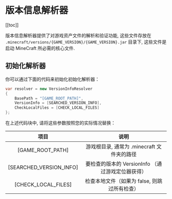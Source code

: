 # 版本信息解析器

[[toc]]

版本信息解析器提供了对游戏资产文件的解析和验证功能, 这些文件存放在
`.minecraft/versions/{GAME_VERSION}/{GAME_VERSION}.jar` 目录下, 这些文件是启动 MineCraft 所必需的核心文件. 

## 初始化解析器

你可以通过下面的代码来初始化初始化解析器：

```c#
var resolver = new VersionInfoResolver
{
    BasePath = "[GAME_ROOT_PATH]",
    VersionInfo = [SEARCHED_VERSION_INFO],
    CheckLocalFiles = [CHECK_LOCAL_FILES]
};
```

在上述代码块中, 请将这些参数按照您的实际情况替换：

|           项目            |               说明                |
|:-----------------------:|:-------------------------------:|
|    [GAME_ROOT_PATH]     |   游戏根目录, 通常为 .minecraft 文件夹的路径   |
| [SEARCHED_VERSION_INFO] | 要检查的版本的 VersionInfo （通过游戏定位器获得） |
|   [CHECK_LOCAL_FILES]   |    检查本地文件（如果为 false, 则跳过所有检查）    |
